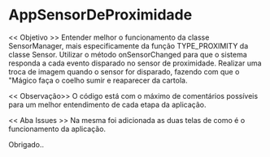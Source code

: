 # AppSensorDeProximidade

<< Objetivo >>
Entender melhor o funcionamento da classe SensorManager, mais especificamente da função TYPE_PROXIMITY da classe Sensor.
Utilizar o método onSensorChanged para que o sistema responda a cada evento disparado no sensor de proximidade.
Realizar uma troca de imagem quando o sensor for disparado, fazendo com que o "Mágico faça o coelho sumir e reaparecer da cartola.

<< Observação>>
O código está com o máximo de comentários possíveis para um melhor entendimento de cada etapa da aplicação.

<< Aba Issues >>
Na mesma foi adicionada as duas telas de como é o funcionamento da aplicação.

Obrigado..
